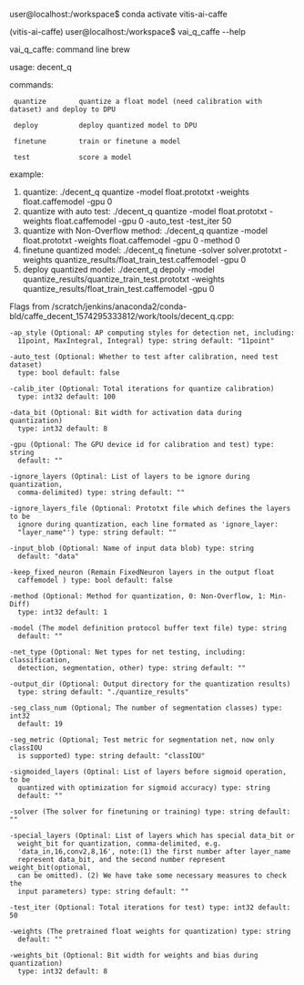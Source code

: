 user@localhost:/workspace$ conda activate vitis-ai-caffe

(vitis-ai-caffe) user@localhost:/workspace$ vai_q_caffe --help

vai_q_caffe: command line brew

usage: decent_q <command> <args>

commands:

     quantize        quantize a float model (need calibration with dataset) and deploy to DPU
  
     deploy          deploy quantized model to DPU
  
     finetune        train or finetune a model
  
     test            score a model

example:
  1. quantize:                           ./decent_q quantize -model float.prototxt -weights float.caffemodel -gpu 0
  2. quantize with auto test:            ./decent_q quantize -model float.prototxt -weights float.caffemodel -gpu 0 -auto_test -test_iter 50
  3. quantize with Non-Overflow method:  ./decent_q quantize -model float.prototxt -weights float.caffemodel -gpu 0 -method 0
  4. finetune quantized model:           ./decent_q finetune -solver solver.prototxt -weights quantize_results/float_train_test.caffemodel -gpu 0
  5. deploy quantized model:             ./decent_q depoly -model quantize_results/quantize_train_test.prototxt -weights quantize_results/float_train_test.caffemodel -gpu 0


  Flags from /scratch/jenkins/anaconda2/conda-bld/caffe_decent_1574295333812/work/tools/decent_q.cpp:
  
    -ap_style (Optional: AP computing styles for detection net, including:
      11point, MaxIntegral, Integral) type: string default: "11point"
      
    -auto_test (Optional: Whether to test after calibration, need test dataset)
      type: bool default: false
      
    -calib_iter (Optional: Total iterations for quantize calibration)
      type: int32 default: 100
      
    -data_bit (Optional: Bit width for activation data during quantization)
      type: int32 default: 8
      
    -gpu (Optional: The GPU device id for calibration and test) type: string
      default: ""
      
    -ignore_layers (Optinal: List of layers to be ignore during quantization,
      comma-delimited) type: string default: ""
      
    -ignore_layers_file (Optional: Prototxt file which defines the layers to be
      ignore during quantization, each line formated as 'ignore_layer:
      "layer_name"') type: string default: ""
      
    -input_blob (Optional: Name of input data blob) type: string
      default: "data"
      
    -keep_fixed_neuron (Remain FixedNeuron layers in the output float
      caffemodel ) type: bool default: false
      
    -method (Optional: Method for quantization, 0: Non-Overflow, 1: Min-Diff)
      type: int32 default: 1
      
    -model (The model definition protocol buffer text file) type: string
      default: ""
      
    -net_type (Optional: Net types for net testing, including: classification,
      detection, segmentation, other) type: string default: ""
      
    -output_dir (Optional: Output directory for the quantization results)
      type: string default: "./quantize_results"
      
    -seg_class_num (Optional; The number of segmentation classes) type: int32
      default: 19
      
    -seg_metric (Optional; Test metric for segmentation net, now only classIOU
      is supported) type: string default: "classIOU"
      
    -sigmoided_layers (Optinal: List of layers before sigmoid operation, to be
      quantized with optimization for sigmoid accuracy) type: string
      default: ""
      
    -solver (The solver for finetuning or training) type: string default: ""
    
    -special_layers (Optinal: List of layers which has special data_bit or
      weight_bit for quantization, comma-delimited, e.g.
      'data_in,16,conv2,8,16', note:(1) the first number after layer_name
      represent data_bit, and the second number represent weight_bit(optional,
      can be omitted). (2) We have take some necessary measures to check the
      input parameters) type: string default: ""
      
    -test_iter (Optional: Total iterations for test) type: int32 default: 50
    
    -weights (The pretrained float weights for quantization) type: string
      default: ""
      
    -weights_bit (Optional: Bit width for weights and bias during quantization)
      type: int32 default: 8
